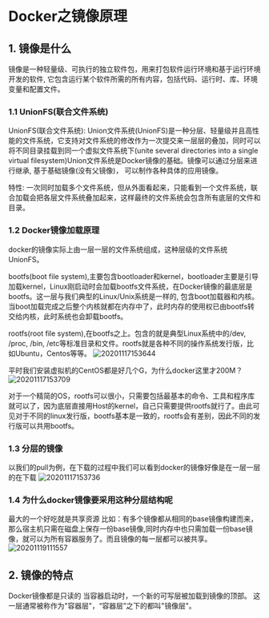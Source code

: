 # Docker之镜像原理

## 1. 镜像是什么

镜像是一种轻量级、可执行的独立软件包，用来打包软件运行环境和基于运行环境开发的软件, 它包含运行某个软件所需的所有内容，包括代码、运行时、库、环境变量和配置文件。

### 1.1 UnionFS(联合文件系统)

UnionFS(联合文件系统): Union文件系统(UnionFS)是一种分层、轻量级并且高性能的文件系统，它支持对文件系统的修改作为一次提交来一层层的叠加，同时可以将不同目录挂载到同一个虚拟文件系统下(unite several directories into a single virtual filesystem)Union文件系统是Docker镜像的基础。镜像可以通过分层来进行继承, 基于基础镜像(没有父镜像)， 可以制作各种具体的应用镜像。

特性: 一次同时加载多个文件系统，但从外面看起来，只能看到一个文件系统，联合加载会把各层文件系统叠加起来，这样最终的文件系统会包含所有底层的文件和目录。

### 1.2 Docker镜像加载原理

docker的镜像实际上由一层一层的文件系统组成，这种层级的文件系统UnionFS。

bootfs(boot file system),主要包含bootloader和kernel，bootloader主要是引导加载kernel，Linux刚启动时会加载bootfs文件系统，在Docker镜像的最底层是bootfs。这一层与我们典型的Linux/Unix系统是一样的, 包含boot加载器和内核。当boot加载完成之后整个内核就都在内存中了，此时内存的使用权已由bootfs转交给内核，此时系统也会卸载bootfs。

rootfs(root file system),在bootfs之上。包含的就是典型Linux系统中的/dev, /proc, /bin, /etc等标准目录和文件。rootfs就是各种不同的操作系统发行版，比如Ubuntu，Centos等等。
![20201117153644](https://deemoprobe.oss-cn-shanghai.aliyuncs.com/images/20201117153644.png)

平时我们安装虚拟机的CentOS都是好几个G，为什么docker这里才200M？
![20201117153709](https://deemoprobe.oss-cn-shanghai.aliyuncs.com/images/20201117153709.png)

对于一个精简的OS，rootfs可以很小，只需要包括最基本的命令、工具和程序库就可以了，因为底层直接用Host的kernel，自己只需要提供rootfs就行了。由此可见对于不同的linux发行版，bootfs基本是一致的，rootfs会有差别，因此不同的发行版可以共用bootfs。

### 1.3 分层的镜像

以我们的pull为例，在下载的过程中我们可以看到docker的镜像好像是在一层一层的在下载
![20201117153736](https://deemoprobe.oss-cn-shanghai.aliyuncs.com/images/20201117153736.png)

### 1.4 为什么docker镜像要采用这种分层结构呢

最大的一个好吃就是共享资源
比如：有多个镜像都从相同的base镜像构建而来，那么宿主机只需在磁盘上保存一份base镜像,同时内存中也只需加载一份base镜像，就可以为所有容器服务了。而且镜像的每一层都可以被共享。
![20201119111557](https://deemoprobe.oss-cn-shanghai.aliyuncs.com/images/20201119111557.png)

## 2. 镜像的特点

Docker镜像都是只读的
当容器启动时，一个新的可写层被加载到镜像的顶部。
这一层通常被称作为"容器层"，“容器层”之下的都叫"镜像层"。
